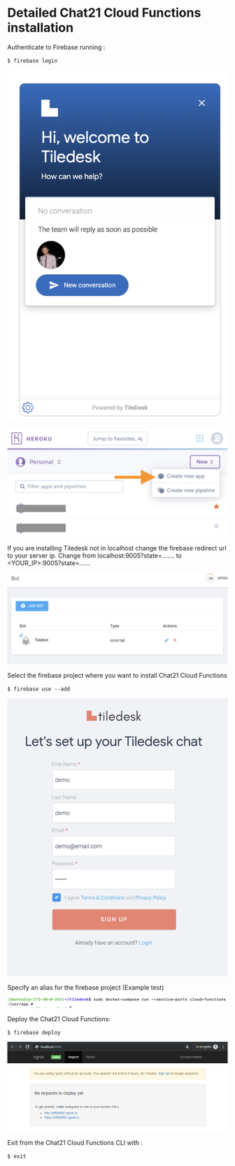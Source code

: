 # Detailed Chat21 Cloud Functions installation

Authenticate to Firebase running :

```text
$ firebase login
```

![](../.gitbook/assets/image%20%28108%29.png)

![](../.gitbook/assets/image%20%2873%29.png)

If you are installing Tiledesk not in localhost change the firebase redirect url to your server ip. Change from localhost:9005?state=....... to &lt;YOUR\_IP&gt;:9005?state=......

![](../.gitbook/assets/image%20%2878%29.png)

Select the firebase project where you want to install Chat21 Cloud Functions

```text
$ firebase use --add
```

![](../.gitbook/assets/image%20%2810%29.png)

Specify an alias for the firebase project \(Example test\)

![](../.gitbook/assets/image%20%2834%29.png)

Deploy the Chat21 Cloud Functions:

```text
$ firebase deploy
```

![](../.gitbook/assets/image%20%2859%29.png)

Exit from the Chat21 Cloud Functions CLI with :

```text
$ exit
```

